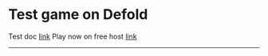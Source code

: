 # Test game on Defold

Test doc [link](https://docs.google.com/document/d/1N4H6Tc2M5-z7uWA-tKvT3WVWO2vf5CGSmY4W9TWaVV4/edit)
Play now on free host [link](http://f1003366.xsph.ru/)

---
